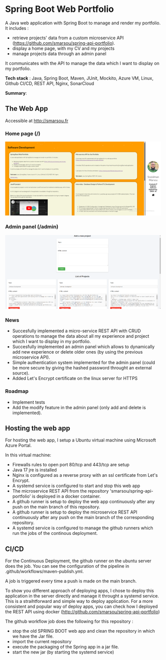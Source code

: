 ﻿# Spring Boot Web Portfolio

A Java web application with Spring Boot to manage and render my portfolio.
It includes :
- retrieve projects' data from a custom microservice API (https://github.com/smarsou/spring-api-portfolio).
- display a home page, with my CV and my projects
- manage projects data through an admin panel

It communicates with the API to manage the data which I want to display on my portfolio.

**Tech stack** : Java, Spring Boot, Maven, JUnit, Mockito, Azure VM, Linux, Github CI/CD, REST API, Nginx, SonarCloud

**Summary**: 

## The Web App
Accessible at http://smarsou.fr
### Home page (/)
<img src=".github/static/home.png" width="800"/>

### Admin panel (/admin)
<img src=".github/static/admin.png" width="800"/>

### News

- Succesfully implemented a micro-service REST API with CRUD operations to manage the data about all my experience and project which I want to display in my portfolio. 
- Succesfully implemented an admin panel which allows to dynamically add new experience or delete older ones (by using the previous microservice API).
- Simple authentication system implemented for the admin panel (could be more secure by giving the hashed password throught an external source).
- Added Let's Encrypt certificate on the linux server for HTTPS

### Roadmap

- Implement tests
- Add the modify feature in the admin panel (only add and delete is implemented).

## Hosting the web app

For hosting the web app, I setup a Ubuntu virtual machine using Microsoft Azure Portal.

In this virtual machine:
- Firewalls rules to open port 80/tcp and 443/tcp are setup
- Java 17 jre is installed
- Nginx is configured as a reverse proxy with an ssl certificate from Let's Encrypt.
- A systemd service is configured to start and stop this web app
- The microservice REST API from the repository 'smarsou/spring-api-portfolio' is deployed in a docker container.
- A github runner is setup to deploy the web app continuously after any push on the main branch of this repository.
- A github runner is setup to deploy the microservice REST API continuously after any push on the main branch of the corresponding repository.
- A systemd service is configured to manage the github runners which run the jobs of the continous deployment.

## CI/CD

For the Continuous Deployment, the github runner on the ubuntu server does the job.
You can see the configuration of the pipeline in .github/workflows/maven-publish.yml.

A job is triggered every time a push is made on the main branch.

To show you different approach of deploying apps, I chose to deploy this application in the server directly and manage it throught a systemd service. This is a straihtforward and simple way to deploy application.
For a more consistent and popular way of deploy apps, you can check how I deployed the REST API using docker (http://github.com/smarsou/spring-api-portfolio)

The github workflow job does the following for this repository :
- stop the old SPRING BOOT web app and clean the repository in which we have the Jar file.
- import the current repository
- execute the packaging of the Spring app in a jar file.
- start the new jar (by starting the systemd service)

